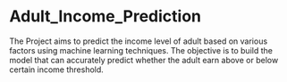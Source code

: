 # Adult_Income_Prediction
The Project aims to predict the income level of adult based on various factors using machine learning techniques. The objective is to build the model that can accurately predict whether the adult earn above or below certain income threshold. 
